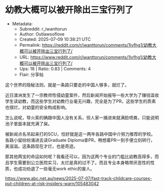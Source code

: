 # 幼教大概可以被开除出三宝行列了

- Metadata:
  - Subreddit: r_iwanttorun
  - Author: Outlawsoflove
  - Created: 2025-07-09 10:38:21 UTC
  - Permalink: https://reddit.com/r/iwanttorun/comments/1lvfhg1/幼教大概可以被开除出三宝行列了/
  - URL: https://www.reddit.com/r/iwanttorun/comments/1lvfhg1/幼教大概可以被开除出三宝行列了/
  - Ups: 18 | Ratio: 0.83 | Comments: 4
  - Flair: 分享帖


这个世界的隐秘法则，就是一条路只要走的中国人够多，就烂了。

近日澳洲发生了一宗教师性侵幼童案件，然后新闻开始报导一些大学为了赚钱滥收学生读幼教，而这些学生对幼教行业毫无兴趣，完全是为了PR，这些学生的质素也很烂，对幼童的安全构成影响。

怎么说呢，导火索的确跟中国人没有关系，但人家一捅进来就满脸喷粪，只能说明池子里面本就充满了屎。

被新闻点名吊起来打的SCU，恰好就是这一两年各路中国中介努力推荐的学校。各路小留纷纷涌进去读Graduate
Diploma拿PR，畅想着PR一到手便立刻转行，美滋滋。这条路现在才烂，也是奇迹。

那其他两宝的命运如何呢？我看还可以，因为这两个专业的门槛比幼教高得多，而且学生需要到公立医院实习，太烂是真的过不了。而且专业本身略带厌恶性的性质，也成功劝退了一些毫无work
ethic的废人。

<https://www.abc.net.au/news/2025-07-07/fast-track-childcare-courses-put-children-at-risk-insiders-warn/105483042>

